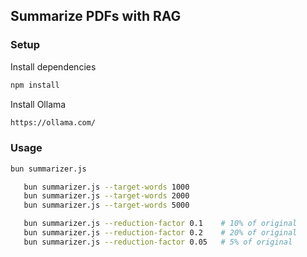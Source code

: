 ## Summarize PDFs with RAG

### Setup

Install dependencies

```bash
npm install
```

Install Ollama

```bash
https://ollama.com/
```

### Usage

```bash
bun summarizer.js
```

```bash
   bun summarizer.js --target-words 1000
   bun summarizer.js --target-words 2000
   bun summarizer.js --target-words 5000
```

```bash
   bun summarizer.js --reduction-factor 0.1    # 10% of original
   bun summarizer.js --reduction-factor 0.2    # 20% of original
   bun summarizer.js --reduction-factor 0.05   # 5% of original
```
